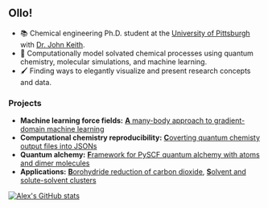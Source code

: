 ## Ollo!

- :books: Chemical engineering Ph.D. student at the [University of Pittsburgh](https://www.engineering.pitt.edu/chemicalpetroleum) with [Dr. John Keith](http://www.klic.pitt.edu/).
- :microscope: Computationally model solvated chemical processes using quantum chemistry, molecular simulations, and machine learning.
- :paintbrush: Finding ways to elegantly visualize and present research concepts and data.

### Projects

- **Machine learning force fields:** [**A** many-body approach to gradient-domain machine learning](https://github.com/keithgroup/mbGDML)
- **Computational chemistry reproducibility:** [**C**overting quantum chemisty output files into JSONs](https://github.com/keithgroup/qcjson)
- **Quantum alchemy:** [**F**ramework for PySCF quantum alchemy with atoms and dimer molecules](https://github.com/keithgroup/qa-atoms-dimers)
- **Applications:** [**B**orohydride reduction of carbon dioxide](https://zenodo.org/record/4336730), [**S**olvent and solute-solvent clusters](https://github.com/keithgroup/solute-solvent-clusters)

[![Alex's GitHub stats](https://github-readme-stats.vercel.app/api?username=aalexmmaldonado&count_private=true)](https://github.com/anuraghazra/github-readme-stats)
